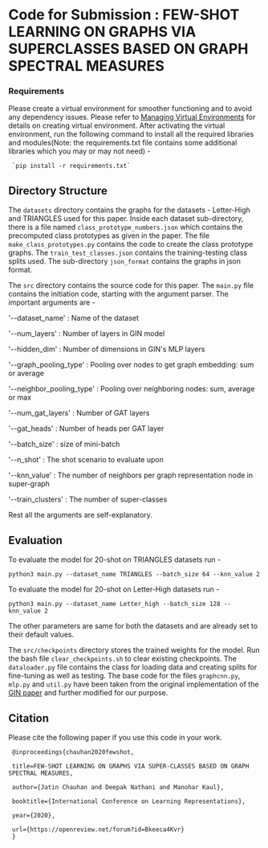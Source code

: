 # Code for Submission : FEW-SHOT LEARNING ON GRAPHS VIA SUPERCLASSES BASED ON GRAPH SPECTRAL MEASURES

### Requirements
Please create a virtual environment for smoother functioning and to avoid any dependency issues. Please refer to [Managing Virtual Environments](https://packaging.python.org/guides/installing-using-pip-and-virtual-environments/) for details on creating virtual environment.
After activating the virtual environment, run the following command to install all the required libraries and modules(Note: the requirements.txt file contains some additional libraries which you may or may not need) - 

     `pip install -r requirements.txt`

## Directory Structure 

The `datasets` directory contains the graphs for the datasets - Letter-High and TRIANGLES used for this paper. Inside each dataset sub-directory, there is a file named `class_prototype_numbers.json` which contains the precomputed class prototypes as given in the paper. The file `make_class_prototypes.py` contains the code to create the class prototype graphs. The `train_test_classes.json` contains the training-testing class splits used. The sub-directory `json_format` contains the graphs in json format.

The `src` directory contains the source code for this paper. The `main.py` file contains the initiation code, starting with the argument parser. The important arguments are -

'--dataset_name' : Name of the dataset

'--num_layers' : Number of layers in GIN model

'--hidden_dim' : Number of dimensions in GIN's MLP layers

'--graph_pooling_type' : Pooling over nodes to get graph embedding: sum or average

'--neighbor_pooling_type' : Pooling over neighboring nodes: sum, average or max

'--num_gat_layers' : Number of GAT layers

'--gat_heads' : Number of heads per GAT layer

'--batch_size' : size of mini-batch

'--n_shot' : The shot scenario to evaluate upon

'--knn_value' : The number of neighbors per graph representation node in super-graph

'--train_clusters' : The number of super-classes

Rest all the arguments are self-explanatory.

## Evaluation

To evaluate the model for 20-shot on TRIANGLES datasets run - 

`python3 main.py --dataset_name TRIANGLES --batch_size 64 --knn_value 2`

To evaluate the model for 20-shot on Letter-High datasets run - 

`python3 main.py --dataset_name Letter_high --batch_size 128 --knn_value 2`

The other parameters are same for both the datasets and are already set to their default values.

The `src/checkpoints` directory stores the trained weights for the model. Run the bash file `clear_checkpoints.sh` to clear existing checkpoints. The `dataloader.py` file contains the class for loading data and creating splits for fine-tuning as well as testing. The base code for the files `graphcnn.py`, `mlp.py` and `util.py` have been taken from the original implementation of the [GIN paper](https://github.com/weihua916/powerful-gnns) and further modified for our purpose. 

## Citation

Please cite the following paper if you use this code in your work.
     
     @inproceedings{chauhan2020fewshot,

     title=FEW-SHOT LEARNING ON GRAPHS VIA SUPER-CLASSES BASED ON GRAPH SPECTRAL MEASURES,

     author={Jatin Chauhan and Deepak Nathani and Manohar Kaul},

     booktitle={International Conference on Learning Representations},

     year={2020},

     url={https://openreview.net/forum?id=Bkeeca4Kvr}
     }
